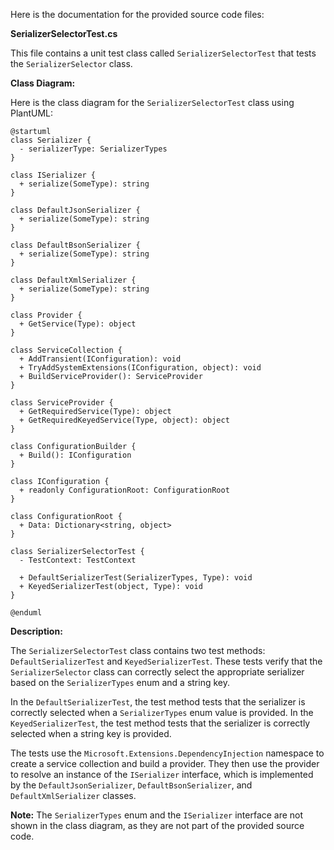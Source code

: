 Here is the documentation for the provided source code files:

**SerializerSelectorTest.cs**

This file contains a unit test class called `SerializerSelectorTest` that tests the `SerializerSelector` class.

**Class Diagram:**

Here is the class diagram for the `SerializerSelectorTest` class using PlantUML:
```plantuml
@startuml
class Serializer {
  - serializerType: SerializerTypes
}

class ISerializer {
  + serialize(SomeType): string
}

class DefaultJsonSerializer {
  + serialize(SomeType): string
}

class DefaultBsonSerializer {
  + serialize(SomeType): string
}

class DefaultXmlSerializer {
  + serialize(SomeType): string
}

class Provider {
  + GetService(Type): object
}

class ServiceCollection {
  + AddTransient(IConfiguration): void
  + TryAddSystemExtensions(IConfiguration, object): void
  + BuildServiceProvider(): ServiceProvider
}

class ServiceProvider {
  + GetRequiredService(Type): object
  + GetRequiredKeyedService(Type, object): object
}

class ConfigurationBuilder {
  + Build(): IConfiguration
}

class IConfiguration {
  + readonly ConfigurationRoot: ConfigurationRoot
}

class ConfigurationRoot {
  + Data: Dictionary<string, object>
}

class SerializerSelectorTest {
  - TestContext: TestContext
  
  + DefaultSerializerTest(SerializerTypes, Type): void
  + KeyedSerializerTest(object, Type): void
}

@enduml
```
**Description:**

The `SerializerSelectorTest` class contains two test methods: `DefaultSerializerTest` and `KeyedSerializerTest`. These tests verify that the `SerializerSelector` class can correctly select the appropriate serializer based on the `SerializerTypes` enum and a string key.

In the `DefaultSerializerTest`, the test method tests that the serializer is correctly selected when a `SerializerTypes` enum value is provided. In the `KeyedSerializerTest`, the test method tests that the serializer is correctly selected when a string key is provided.

The tests use the `Microsoft.Extensions.DependencyInjection` namespace to create a service collection and build a provider. They then use the provider to resolve an instance of the `ISerializer` interface, which is implemented by the `DefaultJsonSerializer`, `DefaultBsonSerializer`, and `DefaultXmlSerializer` classes.

**Note:** The `SerializerTypes` enum and the `ISerializer` interface are not shown in the class diagram, as they are not part of the provided source code.